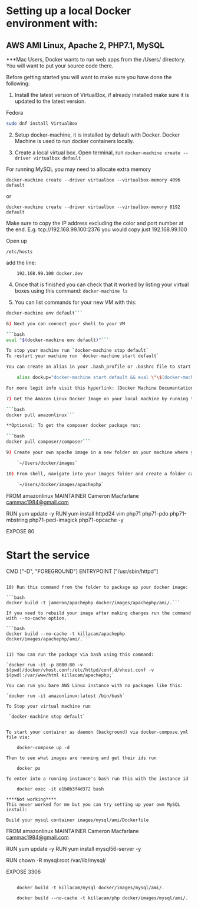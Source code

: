 # Setting up a local Docker environment with:
## AWS AMI Linux, Apache 2, PHP7.1, MySQL

***Mac Users, Docker wants to run web apps from the /Users/ directory. You will want to put your source code there.

Before getting started you will want to make sure you have done the following: 

1) Install the latest version of VirtualBox, if already installed make sure it is updated to the latest version.

Fedora
```bash
sudo dnf install VirtualBox
```

2) Setup docker-machine, it is installed by default with Docker. Docker Machine is used to run docker containers locally.

3) Create a local virtual box. Open terminal, run `docker-machine create --driver virtualbox default`

For running MySQL you may need to allocate extra memory

    docker-machine create --driver virtualbox --virtualbox-memory 4096 default

or

    docker-machine create --driver virtualbox --virtualbox-memory 8192 default

Make sure to copy the IP address excluding the color and port number at the end.  E.g. tcp://192.168.99.100:2376 you would copy just 192.168.99.100

Open up

    /etc/hosts

add the line:

```hosts
    192.168.99.100 docker.dev
```

4) Once that is finished you can check that it worked by listing your virtual boxes using this command: `docker-machine ls`

5) You can list commands for your new VM with this: 

```bash
docker-machine env default```

6) Next you can connect your shell to your VM 

```bash 
eval "$(docker-machine env default)"```

To stop your machine run `docker-machine stop default`
To restart your machine run `docker-machine start default`

You can create an alias in your .bash_profile or .bashrc file to start up your machine and connect your shell like this:

    alias dockup="docker-machine start default && eval \"\$(docker-machine env default)\""

For more legit info visit this hyperlink: [Docker Machine Documentation](https://docs.docker.com/machine/get-started/)

7) Get the Amazon Linux Docker Image on your local machine by running this:

```bash
docker pull amazonlinux```

**Optional: To get the composer docker package run: 

```bash
docker pull composer/composer```

9) Create your own apache image in a new folder on your machine where you want to store images. It can be anywhere, I put mine in my project webroot in a folder called docker and then images.

    `~/Users/docker/images`

10) From shell, navigate into your images folder and create a folder called apachephp. Then create a folder in the apachephp folder called ami(you might later want an Ubuntu apache image). Create a new file in the ami folder called Dockerfile and paste in the following:

    `~/Users/docker/images/apachephp`

```
FROM amazonlinux
MAINTAINER Cameron Macfarlane <cammac1984@gmail.com>

RUN yum update -y
RUN yum install httpd24 vim php71 php71-pdo php71-mbstring php71-pecl-imagick php71-opcache -y

EXPOSE 80

# Start the service
CMD ["-D", "FOREGROUND"]
ENTRYPOINT ["/usr/sbin/httpd"]
```

10) Run this command from the folder to package up your docker image:

```bash
docker build -t jameron/apachephp docker/images/apachephp/ami/.```

If you need to rebuild your image after making changes run the command with --no-cache option.

```bash
docker build --no-cache -t killacam/apachephp docker/images/apachephp/ami/.```


11) You can run the package via bash using this command:

`docker run -it -p 8080:80 -v $(pwd)/docker/vhost.conf:/etc/httpd/conf.d/vhost.conf -v $(pwd):/var/www/html killacam/apachephp;` 

You can run you bare AWS Linux instance with no packages like this:

`docker run -it amazonlinux:latest /bin/bash`

To Stop your virtual machine run

 `docker-machine stop default`


To start your container as daemon (background) via docker-compose.yml file via:

    docker-compose up -d

Then to see what images are running and get their ids run

    docker ps

To enter into a running instance's bash run this with the instance id

    docker exec -it e1b0b3f4d372 bash

****Not working****
This never worked for me but you can try setting up your own MySQL install:

Build your mysql container images/mysql/ami/Dockerfile

```
FROM amazonlinux
MAINTAINER Cameron Macfarlane <cammac1984@gmail.com>

RUN yum update -y
RUN yum install mysql56-server -y

RUN chown -R mysql:root /var/lib/mysql/

EXPOSE 3306
```

    docker build -t killacam/mysql docker/images/mysql/ami/.

    docker build --no-cache -t killacam/php docker/images/mysql/ami/.
